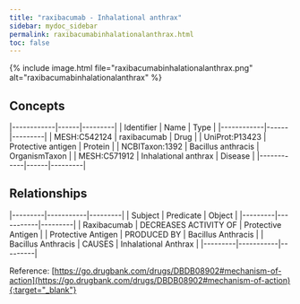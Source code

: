```yaml
---
title: "raxibacumab - Inhalational anthrax"
sidebar: mydoc_sidebar
permalink: raxibacumabinhalationalanthrax.html
toc: false 
---
```


{% include image.html file="raxibacumabinhalationalanthrax.png" alt="raxibacumabinhalationalanthrax" %}

## Concepts

|------------|------|---------|
| Identifier | Name | Type    |
|------------|------|---------|
| MESH:C542124 | raxibacumab | Drug |
| UniProt:P13423 | Protective antigen | Protein |
| NCBITaxon:1392 | Bacillus anthracis | OrganismTaxon |
| MESH:C571912 | Inhalational anthrax | Disease |
|------------|------|---------|

## Relationships

|---------|-----------|---------|
| Subject | Predicate | Object  |
|---------|-----------|---------|
| Raxibacumab | DECREASES ACTIVITY OF | Protective Antigen |
| Protective Antigen | PRODUCED BY | Bacillus Anthracis |
| Bacillus Anthracis | CAUSES | Inhalational Anthrax |
|---------|-----------|---------|

Reference: [https://go.drugbank.com/drugs/DBDB08902#mechanism-of-action](https://go.drugbank.com/drugs/DBDB08902#mechanism-of-action){:target="_blank"}